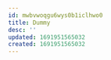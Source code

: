 ```yaml
---
id: mwbvwoqgu6wys0b1iclhwo0
title: Dummy
desc: ''
updated: 1691951565032
created: 1691951565032
---
```

